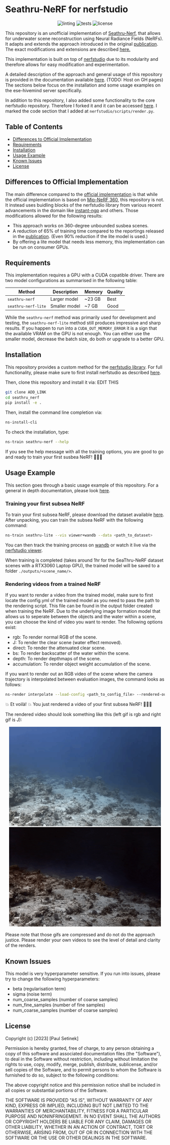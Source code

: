 # Seathru-NeRF for nerfstudio
<p align="center">
<img src="https://github.com/ese-msc-2022/irp-pms122/actions/workflows/linting.yml/badge.svg" alt="linting"/>
<img src="https://github.com/ese-msc-2022/irp-pms122/actions/workflows/tests.yml/badge.svg" alt="tests"/>
<img src="https://img.shields.io/badge/license-MIT-blue.svg" alt="license"/>
</p>

This repository is an unofficial implementation of [Seathru-Nerf](https://sea-thru-nerf.github.io), that allows for underwater scene reconstruction using Neural Radiance Fields (NeRFs). It adapts and extends the approach introduced in the original [publication](https://arxiv.org/abs/2304.07743). The exact modifications and extensions are described [here.](#differences-to-official-implementation)

This implementation is built on top of [nerfstudio](https://docs.nerf.studio/en/latest/) due to its modularity and therefore allows for easy modification and experimentation.

A detailed description of the approach and general usage of this repository is provided in the documentation available [here](./docs/html/intro.html). (TODO: Host on GH pages) The sections below focus on the installation and some usage examples on the ese-hivemind server specifically.

In addition to this repository, I also added some functionality to the core nerfstudio repository. Therefore I forked it
and it can be accessed [here](https://github.com/acse-pms122/nerfstudio_dev). I marked the code section that I added at
`nerfstudio/scripts/render.py`.

## **Table of Contents**

<!-- TOC -->
* [Differences to Official Implementation](#differences-to-official-implementation)
* [Requirements](#requirements)
* [Installation](#installation)
* [Usage Example](#usage-example)
* [Known Issues](#known-issues)
* [License](#license)
<!-- TOC -->

## Differences to Official Implementation
The main difference compared to the [official implementation](https://github.com/deborahLevy130/seathru_NeRF) is that while the official implementation is based on [Mip-NeRF 360](https://github.com/google-research/multinerf), this repository is not. It instead uses buidling blocks of the nerfstudio library from various recent advancements in the domain like [instant-ngp](https://nvlabs.github.io/instant-ngp/) and others. Those modifications allowed for the following results:

- This approach works on 360-degree unbounded susbea scenes.
- A reduction of 65% of training time compared to the reportings released in the [publication](https://arxiv.org/abs/2304.07743). (Even 90% reduction if the lite model is used.)
- By offering a lite model that needs less memory, this implementation can be run on consumer GPUs.

## Requirements

This implementation requires a GPU with a CUDA copatible driver. There are two model configurations as summarised in the following table:

| Method              | Description   | Memory | Quality |
| ------------------- | ------------- | ------ | ------- |
| `seathru-nerf`      | Larger model  | ~23 GB | Best    |
| `seathru-nerf-lite` | Smaller model | ~7 GB  | Good    |

While the `seathru-nerf` method was primarily used for development and testing, the `seathru-nerf-lite` method still produces impressive and sharp results. If you happen to run into a `CUDA_OUT_MEMORY_ERROR` it is a sign that the available VRAM on the GPU is not enough. You can either use the smaller model, decrease the batch size, do both or upgrade to a better GPU.

## Installation

This repository provides a custom method for the [nerfstudio library](https://docs.nerf.studio/en/latest/). For full functionality, please make sure to first install nerfstudio as described [here](https://docs.nerf.studio/en/latest/quickstart/installation.html).


Then, clone this repository and install it via: EDIT THIS

```bash
git clone ADD_LINK
cd seathru_nerf
pip install -e .
```

Then, install the command line completion via:

```bash
ns-install-cli
```

To check the installation, type:

```bash
ns-train seathru-nerf --help
```

If you see the help message with all the training options, you are good to go and ready to train your first susbea NeRF! 🚀🚀🚀

## Usage Example

This section goes through a basic usage example of this repository. For a general in depth documentation, please look [here](./docs/html/index.html).

### Training your first subsea NeRF
To train your first subsea NeRF, please download the dataset available [here](https://sea-thru-nerf.github.io/). After unpacking, you can train the subsea NeRF with the following command:

```bash
ns-train seathru-lite --vis viewer+wandb --data <path_to_dataset>
```

You can then track the training process on [wandb](https://wandb.ai/site) or watch it live via the [nerfstudio viewer](https://docs.nerf.studio/en/latest/quickstart/viewer_quickstart.html).

When training is completed (takes around 1hr for the SeaThru-NeRF dataset scenes with a RTX3060 Laptop GPU), the trained model will be saved to a folder `./outputs/<scene_name/>`.

### Rendering videos from a trained NeRF
If you want to render a video from the trained model, make sure to first locate the config.yml of the trained model as you need to pass the path to the rendering script. This file can be found in the output folder created when training the NeRF. Due to the underlying image formation model that allows us to seperate between the objects and the water within a scene, you can choose the kind of video you want to render. The following options exist:

- rgb: To render normal RGB of the scene.
- J: To render the clear scene (water effect removed).
- direct: To render the attenuated clear scene.
- bs: To render backscatter of the water within the scene.
- depth: To render depthmaps of the scene.
- accumulation: To render object weight accumulation of the scene.

If you want to render out an RGB video of the scene where the camera trajectory is interpolated between evaluation images, the command looks as follows:
```bash
ns-render interpolate --load-config <path_to_config_file> --rendered-output-names rgb
```
:boom: Et voilà! :boom: You just rendered a video of your first subsea NeRF! 🎉🎉🎉

The rendered video should look something like this (left gif is rgb and right gif is J):

<p align="center">
<img src="./imgs/example_render_rgb.gif"/>
<img src="./imgs/example_render_J.gif"/>
</p>

Please note that those gifs are compressed and do not do the approach justice. Please render your own videos to see the level of detail and clarity of the renders.


## Known Issues
This model is very hyperparameter sensitive. If you run into issues, please try to change the following hyperparameters:
- beta (regularisation term)
- sigma (noise term)
- num_coarse_samples (number of coarse samples)
- num_fine_samples (number of fine samples)
- num_coarse_samples (number of coarse samples)


## **License**

Copyright (c) [2023] [Paul Setinek]

Permission is hereby granted, free of charge, to any person obtaining a copy of this software and associated documentation files (the "Software"), to deal in the Software without restriction, including without limitation the rights to use, copy, modify, merge, publish, distribute, sublicense, and/or sell copies of the Software, and to permit persons to whom the Software is furnished to do so, subject to the following conditions:

The above copyright notice and this permission notice shall be included in all copies or substantial portions of the Software.

THE SOFTWARE IS PROVIDED "AS IS", WITHOUT WARRANTY OF ANY KIND, EXPRESS OR IMPLIED, INCLUDING BUT NOT LIMITED TO THE WARRANTIES OF MERCHANTABILITY, FITNESS FOR A PARTICULAR PURPOSE AND NONINFRINGEMENT. IN NO EVENT SHALL THE AUTHORS OR COPYRIGHT HOLDERS BE LIABLE FOR ANY CLAIM, DAMAGES OR OTHER LIABILITY, WHETHER IN AN ACTION OF CONTRACT, TORT OR OTHERWISE, ARISING FROM, OUT OF OR IN CONNECTION WITH THE SOFTWARE OR THE USE OR OTHER DEALINGS IN THE SOFTWARE.
